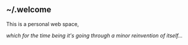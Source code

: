 ## ~/.welcome

This is a personal web space,

<em>which for the time being it's going through a minor reinvention of itself...</em>


